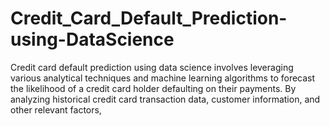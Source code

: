 # Credit_Card_Default_Prediction-using-DataScience
Credit card default prediction using data science involves leveraging various analytical techniques and machine learning algorithms to forecast the likelihood of a credit card holder defaulting on their payments. By analyzing historical credit card transaction data, customer information, and other relevant factors,
